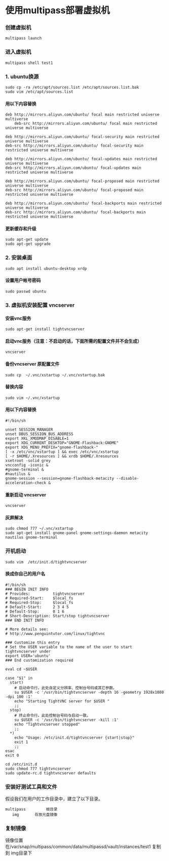 # 使用multipass部署虚拟机
### 创建虚拟机
```
multipass launch
```
### 进入虚拟机
```
multipass shell test1
```
### 1. ubuntu换源
```
sudo cp -ra /etc/apt/sources.list /etc/apt/sources.list.bak
sudo vim /etc/apt/sources.list
```
#### 用以下内容替换
```
deb http://mirrors.aliyun.com/ubuntu/ focal main restricted universe multiverse
    deb-src http://mirrors.aliyun.com/ubuntu/ focal main restricted universe multiverse

deb http://mirrors.aliyun.com/ubuntu/ focal-security main restricted universe multiverse
deb-src http://mirrors.aliyun.com/ubuntu/ focal-security main restricted universe multiverse

deb http://mirrors.aliyun.com/ubuntu/ focal-updates main restricted universe multiverse
deb-src http://mirrors.aliyun.com/ubuntu/ focal-updates main restricted universe multiverse

deb http://mirrors.aliyun.com/ubuntu/ focal-proposed main restricted universe multiverse
deb-src http://mirrors.aliyun.com/ubuntu/ focal-proposed main restricted universe multiverse

deb http://mirrors.aliyun.com/ubuntu/ focal-backports main restricted universe multiverse
deb-src http://mirrors.aliyun.com/ubuntu/ focal-backports main restricted universe multiverse
```
####  更新缓存和升级
```
sudo apt-get update
sudo apt-get upgrade
```

### 2. 安装桌面
```
sudo apt install ubuntu-desktop xrdp
```
#### 设置用户帐号密码
```
sudo passwd ubuntu
```
### 3. 虚拟机安装配置 vncserver
#### 安装vnc服务
```
sudo apt-get install tightvncserver
```

#### 启动vnc服务（注意：不启动的话，下面所需的配置文件并不会生成）
```
vncserver
```
#### 备份vncserver 原配置文件
```
sudo cp  ~/.vnc/xstartup ~/.vnc/xstartup.bak
```

#### 替换内容
```
sudo vim ~/.vnc/xstartup
```

#### 用以下内容替换
```
#!/bin/sh                                                                       

unset SESSION_MANAGER
unset DBUS_SESSION_BUS_ADDRESS
export XKL_XMODMAP_DISABLE=1
export XDG_CURRENT_DESKTOP="GNOME-Flashback:GNOME"
export XDG_MENU_PREFIX="gnome-flashback-"
[ -x /etc/vnc/xstartup ] && exec /etc/vnc/xstartup
[ -r $HOME/.Xresources ] && xrdb $HOME/.Xresources
xsetroot -solid grey
vncconfig -iconic &
#gnome-terminal &    
#nautilus &   
gnome-session --session=gnome-flashback-metacity --disable-acceleration-check &
```
#### 重新启动 vncserver
```
vncserver
```
#### 灰屛解决
```
sudo chmod 777 ~/.vnc/xstartup
sudo apt-get install gnome-panel gnome-settings-daemon metacity nautilus gnome-terminal
```

### 开机启动
```
sudo vim  /etc/init.d/tightvncserver
```
#### 换成你自己的用户名
```
#!/bin/sh
### BEGIN INIT INFO
# Provides:          tightvncserver
# Required-Start:    $local_fs
# Required-Stop:     $local_fs
# Default-Start:     2 3 4 5
# Default-Stop:      0 1 6
# Short-Description: Start/stop tightvncserver
### END INIT INFO

# More details see:
# http://www.penguintutor.com/linux/tightvnc

### Customize this entry
# Set the USER variable to the name of the user to start tightvncserver under
export USER='ubuntu'
### End customization required

eval cd ~$USER

case "$1" in
  start)
    # 启动命令行。此处自定义分辨率、控制台号码或其它参数。
    su $USER -c '/usr/bin/tightvncserver -depth 16 -geometry 1928x1080 -dpi 100 :1'
    echo "Starting TightVNC server for $USER "
    ;;
  stop)
    # 终止命令行。此处控制台号码与启动一致。
    su $USER -c '/usr/bin/tightvncserver -kill :1'
    echo "Tightvncserver stopped"
    ;;
  *)
    echo "Usage: /etc/init.d/tightvncserver {start|stop}"
    exit 1
    ;;
esac
exit 0

```
```
cd /etc/init.d
sudo chmod 777 tightvncserver
sudo update-rc.d tightvncserver defaults
```
### 安装好测试工具和文件
假设我们在用户的工作目录中，建立了以下目录。

```crmsh
multipass         根目录
   img       存放光盘镜像
```
### 复制镜像
镜像位置在/var/snap/multipass/common/data/multipassd/vault/instances/test1
复制到 img目录下